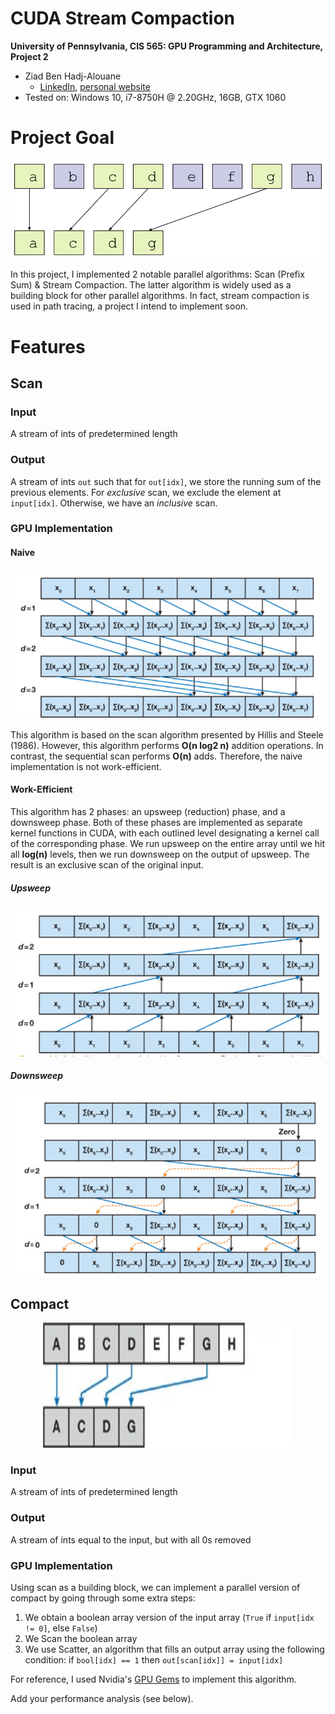 CUDA Stream Compaction
======================

**University of Pennsylvania, CIS 565: GPU Programming and Architecture, Project 2**

* Ziad Ben Hadj-Alouane
  * [LinkedIn](https://www.linkedin.com/in/ziadbha/), [personal website](https://www.seas.upenn.edu/~ziadb/)
* Tested on: Windows 10, i7-8750H @ 2.20GHz, 16GB, GTX 1060



# Project Goal
<p align="center">
  <img src="https://github.com/ziedbha/Project2-Stream-Compaction/blob/master/images/streamCompaction.png"/>
</p>

In this project, I implemented 2 notable parallel algorithms: Scan (Prefix Sum) & Stream Compaction. The latter algorithm is widely used as a building block for other parallel algorithms. In fact, stream compaction is used in path tracing, a project I intend to implement soon.

# Features
## Scan
### Input
A stream of ints of predetermined length

### Output
A stream of ints `out` such that for `out[idx]`, we store the running sum of the previous elements. For *exclusive* scan, we exclude the element at `input[idx]`. Otherwise, we have an *inclusive* scan.

### GPU Implementation
#### Naive
<p align="center">
  <img src="https://github.com/ziedbha/Project2-Stream-Compaction/blob/master/images/naiveScan.png"/>
</p>

This algorithm is based on the scan algorithm presented by Hillis and Steele (1986). However, this algorithm performs **O(n log2 n)** addition operations. In contrast, the sequential scan performs **O(n)** adds. Therefore, the naive implementation is not work-efficient. 

#### Work-Efficient
This algorithm has 2 phases: an upsweep (reduction) phase, and a downsweep phase. Both of these phases are implemented as separate kernel functions in CUDA, with each outlined level designating a kernel call of the corresponding phase. We run upsweep on the entire array until we hit all **log(n)** levels, then we run downsweep on the output of upsweep. The result is an exclusive scan of the original input.

##### Upsweep
<p align="center">
  <img src="https://github.com/ziedbha/Project2-Stream-Compaction/blob/master/images/efficientUpsweep.png"/>
</p>

##### Downsweep
<p align="center">
  <img  src="https://github.com/ziedbha/Project2-Stream-Compaction/blob/master/images/efficientDownsweep.png"/>
</p>

## Compact
<p align="center">
  <img width="400" height="200" src="https://github.com/ziedbha/Project2-Stream-Compaction/blob/master/images/top.jpg"/>
</p>

### Input
A stream of ints of predetermined length

### Output
A stream of ints equal to the input, but with all 0s removed

### GPU Implementation
Using scan as a building block, we can implement a parallel version of compact by going through some extra steps:
1. We obtain a boolean array version of the input array (`True` if `input[idx != 0]`, else `False`)
2. We Scan the boolean array
3. We use Scatter, an algorithm that fills an output array using the following condition: if `bool[idx] == 1` then `out[scan[idx]] = input[idx]`

For reference, I used Nvidia's [GPU Gems](https://developer.nvidia.com/gpugems/GPUGems3/gpugems3_ch39.html) to implement this algorithm.

Add your performance analysis (see below).
